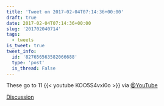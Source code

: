 ```yaml
---
title: 'Tweet on 2017-02-04T07:14:36+00:00'
draft: true
date: 2017-02-04T07:14:36+00:00
slug: '201702040714'
tags:
  - tweets
is_tweet: true
tweet_info:
  id: '827656563582066688'
  type: 'post'
  is_thread: False
---
```




These go to 11 {{< youtube KOO5S4vxi0o >}} via [@YouTube](https://x.com/YouTube)

[Discussion](https://x.com/sytelus/status/827656563582066688)
